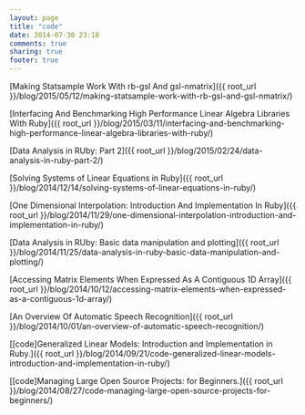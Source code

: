 ```yaml
---
layout: page
title: "code"
date: 2014-07-30 23:18
comments: true
sharing: true
footer: true
---
```


[Making Statsample Work With rb-gsl And gsl-nmatrix]({{ root_url }}/blog/2015/05/12/making-statsample-work-with-rb-gsl-and-gsl-nmatrix/)

[Interfacing And Benchmarking High Performance Linear Algebra Libraries With Ruby]({{ root_url }}/blog/2015/03/11/interfacing-and-benchmarking-high-performance-linear-algebra-libraries-with-ruby/)

[Data Analysis in RUby: Part 2]({{ root_url }}/blog/2015/02/24/data-analysis-in-ruby-part-2/)

[Solving Systems of Linear Equations in Ruby]({{ root_url }}/blog/2014/12/14/solving-systems-of-linear-equations-in-ruby/)

[One Dimensional Interpolation: Introduction And Implementation In Ruby]({{ root_url }}/blog/2014/11/29/one-dimensional-interpolation-introduction-and-implementation-in-ruby/)

[Data Analysis in RUby: Basic data manipulation and plotting]({{ root_url }}/blog/2014/11/25/data-analysis-in-ruby-basic-data-manipulation-and-plotting/)

[Accessing Matrix Elements When Expressed As A Contiguous 1D Array]({{ root_url }}/blog/2014/10/12/accessing-matrix-elements-when-expressed-as-a-contiguous-1d-array/)

[An Overview Of Automatic Speech Recognition]({{ root_url }}/blog/2014/10/01/an-overview-of-automatic-speech-recognition/)

[[code]Generalized Linear Models: Introduction and Implementation in Ruby.]({{ root_url }}/blog/2014/09/21/code-generalized-linear-models-introduction-and-implementation-in-ruby/)

[[code]Managing Large Open Source Projects: for Beginners.]({{ root_url }}/blog/2014/08/27/code-managing-large-open-source-projects-for-beginners/)
